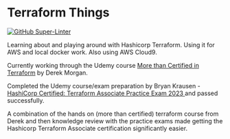# Terraform Things

[![GitHub Super-Linter](https://github.com/nlawren/terraform-things/workflows/Lint%20Code%20Base/badge.svg)](https://github.com/marketplace/actions/super-linter)

Learning about and playing around with Hashicorp Terraform. Using it for AWS and local docker work. Also using AWS Cloud9.

Currently working through the Udemy course [More than Certified in Terraform](https://www.udemy.com/course/terraform-certified/?kw=More+than+certified+i&src=sac) by Derek Morgan.

Completed the Udemy course/exam preparation by Bryan Krausen - [HashiCorp Certified: Terraform Associate Practice Exam 2023
](https://www.udemy.com/course/terraform-associate-practice-exam/?kw=Terraform+Associate+Practice+Exam+2023&src=sac) and passed successfully. 

A combination of the hands on (more than certified) terraform course from Derek and then knowledge review with the practice exams made getting the Hashicorp Terraform Associate certification significantly easier.